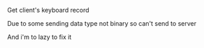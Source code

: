 Get client's keyboard record

Due to some sending data type not binary so can't send to server

And i'm to lazy to fix it 

